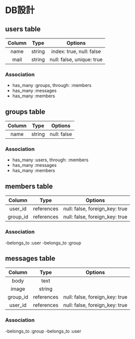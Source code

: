 


# DB設計

## users table

|Column|Type  |Options    |
|:----:|:----:|:---------:|
|name  |string|index: true, null: false|
|mail  |string|null: false, unique: true|

### Association
- has_many :groups, through: :members
- has_many :messages
- has_many :members


## groups table

|Column|Type  |Options    |
|:----:|:----:|:---------:|
|name  |string|null: false|

### Association
- has_many :users, through: :members
- has_many :messages
- has_many :members


## members table

|Column|Type  |Options    |
|:----:|:----:|:---------:|
|user_id|references|null: false, foreign_key: true|
|group_id|references|null: false, foreign_key: true|

### Association
-belongs_to :user
-belongs_to :group


## messages table

|Column|Type  |Options    |
|:----:|:----:|:---------:|
|body  |text  |           |
|image |string|           |
|group_id|references|null: false, foreign_key: true|
|user_id|references|null: false, foreign_key: true|

### Association
-belongs_to :group
-belongs_to :user
